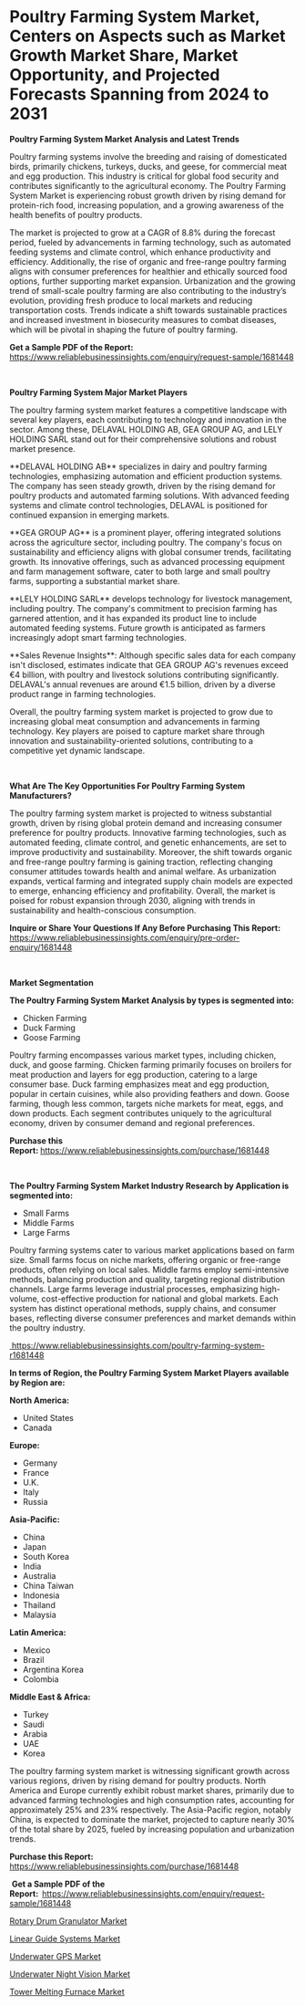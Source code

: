 <p><h1>Poultry Farming System Market, Centers on Aspects such as Market Growth Market Share, Market Opportunity, and Projected Forecasts Spanning from 2024 to 2031</h1></p><p><strong>Poultry Farming System Market Analysis and Latest Trends</strong></p>
<p><p>Poultry farming systems involve the breeding and raising of domesticated birds, primarily chickens, turkeys, ducks, and geese, for commercial meat and egg production. This industry is critical for global food security and contributes significantly to the agricultural economy. The Poultry Farming System Market is experiencing robust growth driven by rising demand for protein-rich food, increasing population, and a growing awareness of the health benefits of poultry products. </p><p>The market is projected to grow at a CAGR of 8.8% during the forecast period, fueled by advancements in farming technology, such as automated feeding systems and climate control, which enhance productivity and efficiency. Additionally, the rise of organic and free-range poultry farming aligns with consumer preferences for healthier and ethically sourced food options, further supporting market expansion. Urbanization and the growing trend of small-scale poultry farming are also contributing to the industry’s evolution, providing fresh produce to local markets and reducing transportation costs. Trends indicate a shift towards sustainable practices and increased investment in biosecurity measures to combat diseases, which will be pivotal in shaping the future of poultry farming.</p></p>
<p><strong>Get a Sample PDF of the Report:&nbsp;</strong> <a href="https://www.reliablebusinessinsights.com/enquiry/request-sample/1681448?utm_campaign=1723&utm_medium=2&utm_source=Github&utm_content=ia&utm_term=18102024&utm_id=poultry-farming-system">https://www.reliablebusinessinsights.com/enquiry/request-sample/1681448</a></p>
<p>&nbsp;</p>
<p><strong>Poultry Farming System Major Market Players</strong></p>
<p><p>The poultry farming system market features a competitive landscape with several key players, each contributing to technology and innovation in the sector. Among these, DELAVAL HOLDING AB, GEA GROUP AG, and LELY HOLDING SARL stand out for their comprehensive solutions and robust market presence.</p><p>**DELAVAL HOLDING AB** specializes in dairy and poultry farming technologies, emphasizing automation and efficient production systems. The company has seen steady growth, driven by the rising demand for poultry products and automated farming solutions. With advanced feeding systems and climate control technologies, DELAVAL is positioned for continued expansion in emerging markets.</p><p>**GEA GROUP AG** is a prominent player, offering integrated solutions across the agriculture sector, including poultry. The company's focus on sustainability and efficiency aligns with global consumer trends, facilitating growth. Its innovative offerings, such as advanced processing equipment and farm management software, cater to both large and small poultry farms, supporting a substantial market share.</p><p>**LELY HOLDING SARL** develops technology for livestock management, including poultry. The company's commitment to precision farming has garnered attention, and it has expanded its product line to include automated feeding systems. Future growth is anticipated as farmers increasingly adopt smart farming technologies.</p><p>**Sales Revenue Insights**: Although specific sales data for each company isn't disclosed, estimates indicate that GEA GROUP AG's revenues exceed €4 billion, with poultry and livestock solutions contributing significantly. DELAVAL's annual revenues are around €1.5 billion, driven by a diverse product range in farming technologies.</p><p>Overall, the poultry farming system market is projected to grow due to increasing global meat consumption and advancements in farming technology. Key players are poised to capture market share through innovation and sustainability-oriented solutions, contributing to a competitive yet dynamic landscape.</p></p>
<p>&nbsp;</p>
<p><strong>What Are The Key Opportunities For Poultry Farming System Manufacturers?</strong></p>
<p><p>The poultry farming system market is projected to witness substantial growth, driven by rising global protein demand and increasing consumer preference for poultry products. Innovative farming technologies, such as automated feeding, climate control, and genetic enhancements, are set to improve productivity and sustainability. Moreover, the shift towards organic and free-range poultry farming is gaining traction, reflecting changing consumer attitudes towards health and animal welfare. As urbanization expands, vertical farming and integrated supply chain models are expected to emerge, enhancing efficiency and profitability. Overall, the market is poised for robust expansion through 2030, aligning with trends in sustainability and health-conscious consumption.</p></p>
<p><strong>Inquire or Share Your Questions If Any Before Purchasing This Report:</strong> <a href="https://www.reliablebusinessinsights.com/enquiry/pre-order-enquiry/1681448?utm_campaign=1723&utm_medium=2&utm_source=Github&utm_content=ia&utm_term=18102024&utm_id=poultry-farming-system">https://www.reliablebusinessinsights.com/enquiry/pre-order-enquiry/1681448</a></p>
<p>&nbsp;</p>
<p><strong>Market Segmentation</strong></p>
<p><strong>The Poultry Farming System Market Analysis by types is segmented into:</strong></p>
<p><ul><li>Chicken Farming</li><li>Duck Farming</li><li>Goose Farming</li></ul></p>
<p><p>Poultry farming encompasses various market types, including chicken, duck, and goose farming. Chicken farming primarily focuses on broilers for meat production and layers for egg production, catering to a large consumer base. Duck farming emphasizes meat and egg production, popular in certain cuisines, while also providing feathers and down. Goose farming, though less common, targets niche markets for meat, eggs, and down products. Each segment contributes uniquely to the agricultural economy, driven by consumer demand and regional preferences.</p></p>
<p><strong>Purchase this Report:&nbsp;</strong><a href="https://www.reliablebusinessinsights.com/purchase/1681448?utm_campaign=1723&utm_medium=2&utm_source=Github&utm_content=ia&utm_term=18102024&utm_id=poultry-farming-system">https://www.reliablebusinessinsights.com/purchase/1681448</a></p>
<p>&nbsp;</p>
<p><strong>The Poultry Farming System Market Industry Research by Application is segmented into:</strong></p>
<p><ul><li>Small Farms</li><li>Middle Farms</li><li>Large Farms</li></ul></p>
<p><p>Poultry farming systems cater to various market applications based on farm size. Small farms focus on niche markets, offering organic or free-range products, often relying on local sales. Middle farms employ semi-intensive methods, balancing production and quality, targeting regional distribution channels. Large farms leverage industrial processes, emphasizing high-volume, cost-effective production for national and global markets. Each system has distinct operational methods, supply chains, and consumer bases, reflecting diverse consumer preferences and market demands within the poultry industry.</p></p>
<p><a href="https://www.reliablebusinessinsights.com/poultry-farming-system-r1681448?utm_campaign=1723&utm_medium=2&utm_source=Github&utm_content=ia&utm_term=18102024&utm_id=poultry-farming-system">&nbsp;https://www.reliablebusinessinsights.com/poultry-farming-system-r1681448</a></p>
<p><strong>In terms of Region, the Poultry Farming System Market Players available by Region are:</strong></p>
<p>
    <p> <strong> North America: </strong>
        <ul>
            <li>United States</li>
            <li>Canada</li>
        </ul>
        </p> 
    <p> <strong> Europe: </strong>
        <ul>
            <li>Germany</li>
            <li>France</li>
            <li>U.K.</li>
            <li>Italy</li>
            <li>Russia</li>
        </ul>
        </p> 
    <p> <strong> Asia-Pacific: </strong>
        <ul>
            <li>China</li>
            <li>Japan</li>
            <li>South Korea</li>
            <li>India</li>
            <li>Australia</li>
            <li>China Taiwan</li>
            <li>Indonesia</li>
            <li>Thailand</li>
            <li>Malaysia</li>
        </ul>
        </p> 
    <p> <strong> Latin America: </strong>
        <ul>
            <li>Mexico</li>
            <li>Brazil</li>
            <li>Argentina Korea</li>
            <li>Colombia</li>
        </ul>
        </p> 
    <p> <strong> Middle East & Africa: </strong>
        <ul>
            <li>Turkey</li>
            <li>Saudi</li>
            <li>Arabia</li>
            <li>UAE</li>
            <li>Korea</li>
        </ul>
    </p>
    </p>
<p><p>The poultry farming system market is witnessing significant growth across various regions, driven by rising demand for poultry products. North America and Europe currently exhibit robust market shares, primarily due to advanced farming technologies and high consumption rates, accounting for approximately 25% and 23% respectively. The Asia-Pacific region, notably China, is expected to dominate the market, projected to capture nearly 30% of the total share by 2025, fueled by increasing population and urbanization trends.</p></p>
<p><strong>Purchase this Report: </strong><a href="https://www.reliablebusinessinsights.com/purchase/1681448?utm_campaign=1723&utm_medium=2&utm_source=Github&utm_content=ia&utm_term=18102024&utm_id=poultry-farming-system">https://www.reliablebusinessinsights.com/purchase/1681448</a></p>
<p>&nbsp;<strong>Get a Sample PDF of the Report:&nbsp;&nbsp;</strong><a href="https://www.reliablebusinessinsights.com/enquiry/request-sample/1681448?utm_campaign=1723&utm_medium=2&utm_source=Github&utm_content=ia&utm_term=18102024&utm_id=poultry-farming-system">https://www.reliablebusinessinsights.com/enquiry/request-sample/1681448</a></p>
<p><strong></strong></p>
<p><p><a href="https://www.linkedin.com/pulse/rotary-drum-granulator-sector-surge-64-growth-roadmap-o5dmc?utm_campaign=1723&utm_medium=2&utm_source=Github&utm_content=ia&utm_term=18102024&utm_id=poultry-farming-system">Rotary Drum Granulator Market</a></p><p><a href="https://www.linkedin.com/pulse/linear-guide-systems-market-forecast-global-trends-ep1nc?utm_campaign=1723&utm_medium=2&utm_source=Github&utm_content=ia&utm_term=18102024&utm_id=poultry-farming-system">Linear Guide Systems Market</a></p><p><a href="https://www.linkedin.com/pulse/underwater-gps-market-strategic-insights-product-evolution-skaec?utm_campaign=1723&utm_medium=2&utm_source=Github&utm_content=ia&utm_term=18102024&utm_id=poultry-farming-system">Underwater GPS Market</a></p><p><a href="https://www.linkedin.com/pulse/evolution-underwater-night-vision-market-key-shifts-from-2024-tumwc?utm_campaign=1723&utm_medium=2&utm_source=Github&utm_content=ia&utm_term=18102024&utm_id=poultry-farming-system">Underwater Night Vision Market</a></p><p><a href="https://www.linkedin.com/pulse/global-tower-melting-furnace-market-product-types-applications-onv5c?utm_campaign=1723&utm_medium=2&utm_source=Github&utm_content=ia&utm_term=18102024&utm_id=poultry-farming-system">Tower Melting Furnace Market</a></p></p>